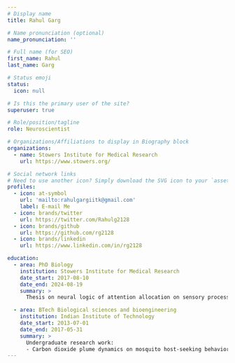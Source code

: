 ```yaml
---
# Display name
title: Rahul Garg

# Name pronunciation (optional)
name_pronunciation: ''

# Full name (for SEO)
first_name: Rahul
last_name: Garg

# Status emoji
status:
  icon: null

# Is this the primary user of the site?
superuser: true

# Role/position/tagline
role: Neuroscientist

# Organizations/Affiliations to display in Biography block
organizations:
  - name: Stowers Institute for Medical Research
    url: https://www.stowers.org/

# Social network links
# Need to use another icon? Simply download the SVG icon to your `assets/media/icons/` folder.
profiles:
  - icon: at-symbol
    url: 'mailto:rahulgargiitk@gmail.com'
    label: E-mail Me
  - icon: brands/twitter
    url: https://twitter.com/Rahulg2128
  - icon: brands/github
    url: https://github.com/rg2128
  - icon: brands/linkedin
    url: https://www.linkedin.com/in/rg2128

education:
  - area: PhD Biology
    institution: Stowers Institute for Medical Research
    date_start: 2017-08-10
    date_end: 2024-08-19
    summary: >
      Thesis on neural logic of attention allocation on sensory processing. Supervised by [Prof C. Ron Yu](https://research.stowers.org/yulab/).

  - area: BTech Biological sciences and bioengineering
    institution: Indian Institute of Technology
    date_start: 2013-07-01
    date_end: 2017-05-31
    summary: >
      Undergraduate research work:
      - Carbon dioxide plume dynamics on mosquito host-seeking behavior
---
```

